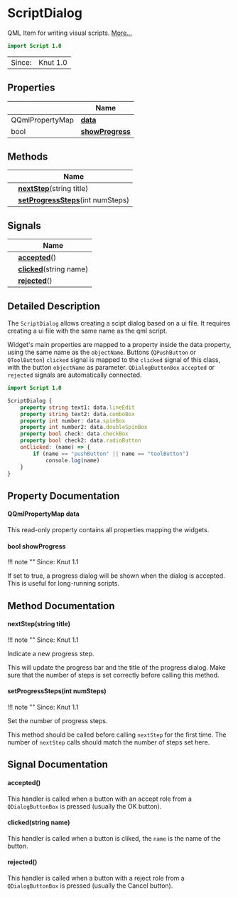 # ScriptDialog

QML Item for writing visual scripts. [More...](#detailed-description)

```qml
import Script 1.0
```

<table>
<tr><td>Since:</td><td>Knut 1.0</td></tr>
</table>

## Properties

| | Name |
|-|-|
|QQmlPropertyMap|**[data](#data)**|
|bool|**[showProgress](#showProgress)**|

## Methods

| | Name |
|-|-|
||**[nextStep](#nextStep)**(string title)|
||**[setProgressSteps](#setProgressSteps)**(int numSteps)|

## Signals

| | Name |
|-|-|
||**[accepted](#accepted)**()|
||**[clicked](#clicked)**(string name)|
||**[rejected](#rejected)**()|

## Detailed Description

The `ScriptDialog` allows creating a scipt dialog based on a ui file. It requires creating a ui file with the same
name as the qml script.

Widget's main properties are mapped to a property inside the data property, using the same name as the `objectName`.
Buttons (`QPushButton` or `QToolButton`) `clicked` signal is mapped to the `clicked` signal of this class, with the
button `objectName` as parameter. `QDialogButtonBox` `accepted` or `rejected` signals are automatically connected.

```qml
import Script 1.0

ScriptDialog {
    property string text1: data.lineEdit
    property string text2: data.comboBox
    property int number: data.spinBox
    property int number2: data.doubleSpinBox
    property bool check: data.checkBox
    property bool check2: data.radioButton
    onClicked: (name) => {
        if (name == "pushButton" || name == "toolButton")
            console.log(name)
    }
}
```

## Property Documentation

#### <a name="data"></a>QQmlPropertyMap **data**

This read-only property contains all properties mapping the widgets.

#### <a name="showProgress"></a>bool **showProgress**

!!! note ""
    Since: Knut 1.1

If set to true, a progress dialog will be shown when the dialog is accepted.
This is useful for long-running scripts.

## Method Documentation

#### <a name="nextStep"></a>**nextStep**(string title)

!!! note ""
    Since: Knut 1.1

Indicate a new progress step.

This will update the progress bar and the title of the progress dialog.
Make sure that the number of steps is set correctly before calling this method.

#### <a name="setProgressSteps"></a>**setProgressSteps**(int numSteps)

!!! note ""
    Since: Knut 1.1

Set the number of progress steps.

This method should be called before calling `nextStep` for the first time.
The number of `nextStep` calls should match the number of steps set here.

## Signal Documentation

#### <a name="accepted"></a>**accepted**()

This handler is called when a button with an accept role from a `QDialogButtonBox` is pressed (usually the OK
button).

#### <a name="clicked"></a>**clicked**(string name)

This handler is called when a button is cliked, the `name` is the name of the button.

#### <a name="rejected"></a>**rejected**()

This handler is called when a button with a reject role from a `QDialogButtonBox` is pressed (usually the Cancel
button).
